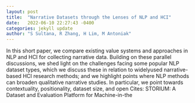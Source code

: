 ```yaml
---
layout: post
title:  "Narrative Datasets through the Lenses of NLP and HCI"
date:   2022-06-10 22:27:43 -0400
categories: jekyll update
author: "S Sultana, R Zhang, H Lim, M Antoniak"
---
```

In this short paper, we compare existing value systems and approaches in NLP and HCI for collecting narrative data. Building on these parallel discussions, we shed light on the challenges facing some popular NLP dataset types, which we discuss these in relation to widelyused narrative-based HCI research methods; and we highlight points where NLP methods can broaden qualitative narrative studies. In particular, we point towards contextuality, positionality, dataset size, and open  Cites: STORIUM: A Dataset and Evaluation Platform for Machine-in-the